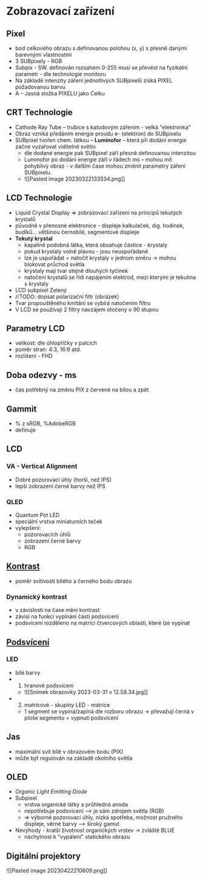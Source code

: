 # Zobrazovací zařízení
## Pixel
- bod celkového obrazu s definovanou polohou (x, y) s přesně danými barevnými vlastnostmi
- 3 SUBpixely - RGB
-  Subpix - SW. definován rozsahem 0-255  musí se převést na fyzikální parametr - dle technologie monitoru
- Na základě intenzity záření jednotlivých SUBpixelů získá PIXEL požadovanou barvu
- A – Jasná složka PIXELU jako Celku
## CRT Technologie
- Cathode Ray Tube – trubice s katodovým zářením - velká "elektronka"
- Obraz vzniká předáním energie proudu e- (elektron) do SUBpixelu
- SUBpixel tvořen chem. látkou – **Luminofor** – která při dodání energie začne vyzařovat  viditelné světlo
	- dle dodané energie pak SUBpixel září přesně definovanou intenzitou
	- Luminofor po dodání energie září v řádech ms – mohou mít pohyblivý obraz - v dalším čase mohou změnit parametry záření SUBpixelu.
	- ![[Pasted image 20230322133534.png]]
## LCD Technologie
- Liquid Crystal Display => zobrazovací zařízení na principů tekutých krystalů
- původně v přenosné elektronice - displeje kalkulaček, dig. hodinek, budíků... většinou černobílé, segmentové displeje
- **Tekutý krystal**
	- kapalině podobná látka, která obsahuje částice - krystaly
	- pokud krystaly volně plavou - jsou neuspořádané
	- lze je uspořádat = natočit krystaly v jednom směru -> mohou blokovat průchod světla
	- krystaly mají tvar stejně dlouhých tyčinek
	- natočení krystalů se řídí napájením elektrod, mezi kterými je tekutina s krystaly
- LCD subpixel Zelený
- //TODO: dopsat polarizační filtr (obrázek)
- Tvar propouštěného kmitání se vybírá natočením filtru
- V LCD se používají 2 filtry navzájem otočený o 90 stupnu
## Parametry LCD
- velikost: dle úhlopříčky v palcích
- poměr stran: 4:3, 16:9 atd.
- rozlišení - FHD
## Doba odezvy - ms
- čas potřebný na změnu PIX z červené na bílou a zpět
## Gammit
- % z sRGB, %AdobeRGB
- definuje 
## LCD
### VA - Vertical Alignment
- Dobré pozorovací úhly (horší, než IPS)
- lepší zobrazení černé barvy než IPS
### QLED
- Quantum Pot LED
- speciální vrstva miniaturních teček
- vylepšení:
	- pozorovacích úhlů
	- zobrazení černé barvy
	- RGB
## <u>Kontrast</u>
- poměr svítivosti bílého a černého bodu obrazu
### Dynamický kontrast
- v závislosti na čase mění kontrast
- závisí na funkcí vypínání části podsvícení
- podsvícení rozděleno na matrici čtvercových oblastí, které lze vypínat
## <u>Podsvícení</u>
### LED
- bílé barvy
- 1) hranové podsvícení
	- ![[Snímek obrazovky 2023-03-31 v 12.58.34.jpg]]
- 2) matricové - skupiny LED - matrice
	- 1 segment se vypíná/zapíná dle rozboru obrazu -> převažují černá v ploše segmentu = vypnutí podsvícení
## Jas
- maximální svit bílé v obrazovém bodu (PIX)
- může být regulován na základě okolního světla
## OLED
- *Organic Light Emitting Diode*
- Subpixel
	- vrstva organické látky a průhledná anoda
	- nepotřebuje podsvícení ––> je sám zdrojem světla (RGB)
	- => výborné pozorovací úhly, nízká spotřeba, možnost pružného displeje, věrné barvy ––> široký gamut
- Nevýhody - kratší životnost organických vrstev -> zvláště BLUE
	- náchylnost k "vypálení" statického obrazu
## Digitální projektory
![[Pasted image 20230422210609.png]]